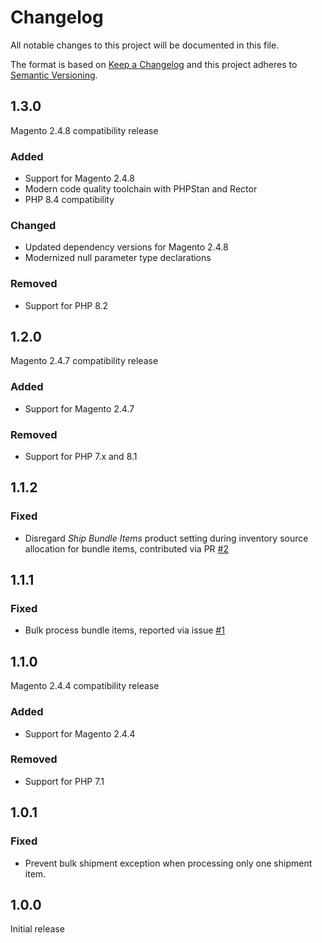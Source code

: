 # Changelog
All notable changes to this project will be documented in this file.

The format is based on [Keep a Changelog](http://keepachangelog.com/en/1.0.0/)
and this project adheres to [Semantic Versioning](http://semver.org/spec/v2.0.0.html).

## 1.3.0

Magento 2.4.8 compatibility release

### Added

- Support for Magento 2.4.8
- Modern code quality toolchain with PHPStan and Rector
- PHP 8.4 compatibility

### Changed

- Updated dependency versions for Magento 2.4.8
- Modernized null parameter type declarations

### Removed

- Support for PHP 8.2

## 1.2.0

Magento 2.4.7 compatibility release

### Added

- Support for Magento 2.4.7

### Removed

- Support for PHP 7.x and 8.1

## 1.1.2

### Fixed

- Disregard _Ship Bundle Items_ product setting during inventory source allocation for bundle items, contributed via PR [#2](https://github.com/netresearch/module-shipping-inventory/pull/2)

## 1.1.1

### Fixed

- Bulk process bundle items, reported via issue [#1](https://github.com/netresearch/module-shipping-inventory/issues/1)

## 1.1.0

Magento 2.4.4 compatibility release

### Added

- Support for Magento 2.4.4

### Removed

- Support for PHP 7.1

## 1.0.1

### Fixed

- Prevent bulk shipment exception when processing only one shipment item.

## 1.0.0

Initial release 
